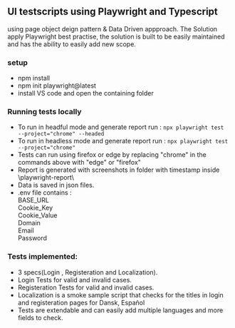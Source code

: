 ## UI  testscripts using Playwright and Typescript

 using page object deign pattern & Data Driven appproach.
 The Solution apply Playwright best practise, the solution is built to be easily maintained and has the ability to easily add new scope.


### setup
- npm install 
- npm init playwright@latest
- install VS code and open the containing folder 


### Running tests locally
- To run in headful mode and generate report run : `npx playwright test    --project="chrome" --headed`
- To run in headless mode and generate report run : `npx playwright test    --project="chrome"`
- Tests can run using firefox or edge by replacing "chrome" in the commands above with "edge" or "firefox"
- Report is generated with screenshots in folder with timestamp inside \playwright-report\
- Data is saved in json files.
- .env file contains : <br>
BASE_URL <br>
Cookie_Key <br>
Cookie_Value <br>
Domain <br>
Email <br>
Password <br>


### Tests implemented:
- 3 specs(Login , Registeration and Localization).
- Login Tests for valid and invalid cases.
- Registeration Tests for valid and invalid cases.
- Localization is a smoke sample script that checks for the titles in login and registeration pages for Dansk, Español 
- Tests are extendable and can easily add multiple languages and more fields to check.






